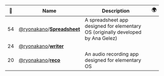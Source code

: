 |:star2: | Name | Description | 🌍|
|---|---|---|---|
|54|[@ryonakano](https://github.com/ryonakano)/[**Spreadsheet**](https://github.com/ryonakano/Spreadsheet)|A spreadsheet app designed for elementary OS (originally developed by Ana Gelez)||
|24|[@ryonakano](https://github.com/ryonakano)/[**writer**](https://github.com/ryonakano/writer)|||
|20|[@ryonakano](https://github.com/ryonakano)/[**reco**](https://github.com/ryonakano/reco)|An audio recording app designed for elementary OS||

